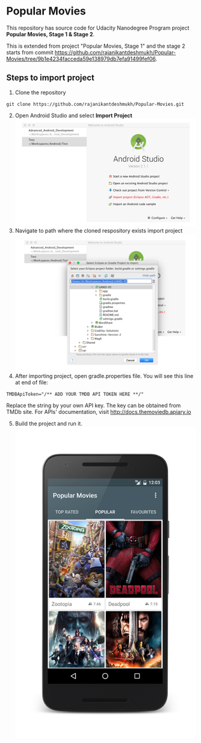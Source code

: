 # Popular Movies

This repository has source code for Udacity Nanodegree Program project **Popular Movies, Stage 1 & Stage 2**.

This is extended from project "Popular Movies, Stage 1" and the stage 2 starts from commit https://github.com/rajanikantdeshmukh/Popular-Movies/tree/9b1e4234facceda59e138979db7efa91499fef06.

## Steps to import project

1. Clone the repository
```
git clone https://github.com/rajanikantdeshmukh/Popular-Movies.git
```
2. Open Android Studio and select **Import Project**
  ![Android Studio Welcome Screen](/screenshots/android_studio.png)
3. Navigate to path where the cloned respository exists import project
  ![Android Studio Import Screen](/screenshots/android_studio_import.png)
4. After importing project, open gradle.properties file. You will see this line at end of file:
  ```
  TMDBApiToken="/** ADD YOUR TMDB API TOKEN HERE **/"
  ```
  Replace the string by your own API key. The key can be obtained from TMDb site. For APIs' documentation, visit http://docs.themoviedb.apiary.io

5. Build the project and run it.
  ![App Screenshot](/screenshots/app_screenshot.png)
